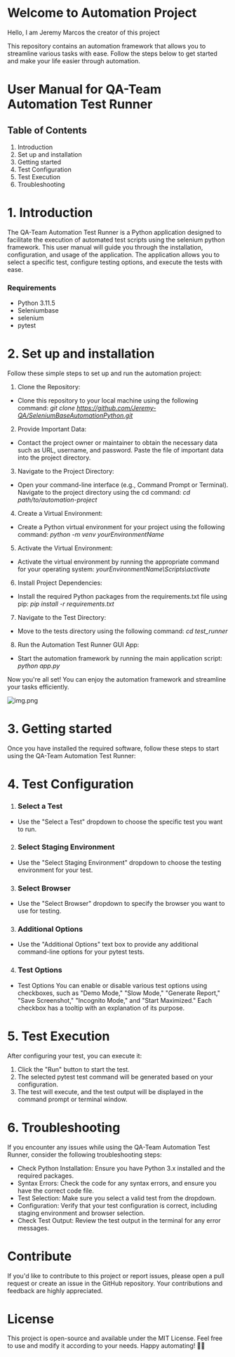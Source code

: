 # Welcome to Automation Project

Hello, I am Jeremy Marcos the creator of this project

This repository contains an automation framework that allows you to streamline various tasks with ease. Follow the steps
below to get started and make your life easier through automation.

# User Manual for QA-Team Automation Test Runner

## Table of Contents
1. Introduction
2. Set up and installation
3. Getting started
4. Test Configuration
5. Test Execution
6. Troubleshooting

# 1. Introduction

The QA-Team Automation Test Runner is a Python application designed to facilitate the execution of automated test
scripts using the selenium python framework. This user manual will guide you through the installation, configuration,
and usage
of the application. The application allows you to select a specific test, configure testing options, and execute the
tests with ease.

### Requirements

- Python 3.11.5
- Seleniumbase
- selenium
- pytest

# 2. Set up and installation

Follow these simple steps to set up and run the automation project:
1. Clone the Repository:
- Clone this repository to your local machine using the following command: *git
  clone https://github.com/Jeremy-QA/SeleniumBaseAutomationPython.git*

2. Provide Important Data:
- Contact the project owner or maintainer to obtain the necessary data such as URL, username, and password.
  Paste the file of important data into the project directory.

3. Navigate to the Project Directory:
- Open your command-line interface (e.g., Command Prompt or Terminal).
  Navigate to the project directory using the cd command: *cd path/to/automation-project*

4. Create a Virtual Environment:
- Create a Python virtual environment for your project using the following command: *python -m venv yourEnvironmentName*

5. Activate the Virtual Environment:
- Activate the virtual environment by running the appropriate command for your operating system: 
  *yourEnvironmentName\Scripts\activate*

6. Install Project Dependencies:
- Install the required Python packages from the requirements.txt file using pip: *pip install -r requirements.txt*

7. Navigate to the Test Directory:
- Move to the tests directory using the following command: *cd test_runner*

8. Run the Automation Test Runner GUI App:
- Start the automation framework by running the main application script: *python app.py*

Now you're all set! You can enjoy the automation framework and streamline your tasks efficiently.

![img.png](img.png)

# 3. Getting started
Once you have installed the required software, follow these steps to start using the QA-Team Automation Test Runner:

# 4. Test Configuration
1. ### Select a Test
- Use the "Select a Test" dropdown to choose the specific test you want to run.

2. ### Select Staging Environment
- Use the "Select Staging Environment" dropdown to choose the testing environment for your test.

3. ### Select Browser
- Use the "Select Browser" dropdown to specify the browser you want to use for testing.

3. ### Additional Options
- Use the "Additional Options" text box to provide any additional command-line options for your pytest tests.

4. ### Test Options
- Test Options
You can enable or disable various test options using checkboxes, such as "Demo Mode," "Slow Mode," "Generate Report," "Save Screenshot," "Incognito Mode," and "Start Maximized." Each checkbox has a tooltip with an explanation of its purpose.

# 5. Test Execution 
After configuring your test, you can execute it:
1. Click the "Run" button to start the test.
2. The selected pytest test command will be generated based on your configuration.
3. The test will execute, and the test output will be displayed in the command prompt or terminal window.

# 6. Troubleshooting
If you encounter any issues while using the QA-Team Automation Test Runner, consider the following troubleshooting steps:
- Check Python Installation: Ensure you have Python 3.x installed and the required packages.
- Syntax Errors: Check the code for any syntax errors, and ensure you have the correct code file.
- Test Selection: Make sure you select a valid test from the dropdown.
- Configuration: Verify that your test configuration is correct, including staging environment and browser selection.
- Check Test Output: Review the test output in the terminal for any error messages.

# Contribute
If you'd like to contribute to this project or report issues, please open a pull request or create an issue in the
GitHub repository. Your contributions and feedback are highly appreciated.

# License
This project is open-source and available under the MIT License. Feel free to use and modify it according to your needs.
Happy automating! 🤖✨
